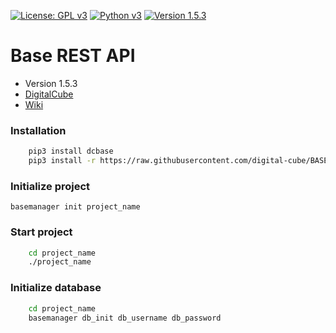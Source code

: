 [![License: GPL v3](https://img.shields.io/badge/License-GPL%20v3-blue.svg)](https://www.gnu.org/licenses/gpl-3.0)
[![Python v3](https://img.shields.io/pypi/pyversions/Django.svg)](https://www.python.org/download/releases/3.0/)
[![Version 1.5.3](https://img.shields.io/badge/version-1.5.3-blue.svg)]()

# **Base REST API**

* Version 1.5.3
* [DigitalCube](http://digitalcube.rs/)
* [Wiki](https://github.com/digital-cube/BASE/wiki)

### Installation

```bash
    pip3 install dcbase
    pip3 install -r https://raw.githubusercontent.com/digital-cube/BASE/master/requirements.txt
```

### Initialize project


    basemanager init project_name


### Start project


```bash
    cd project_name
    ./project_name
```


### Initialize database


```bash
    cd project_name
    basemanager db_init db_username db_password
```

